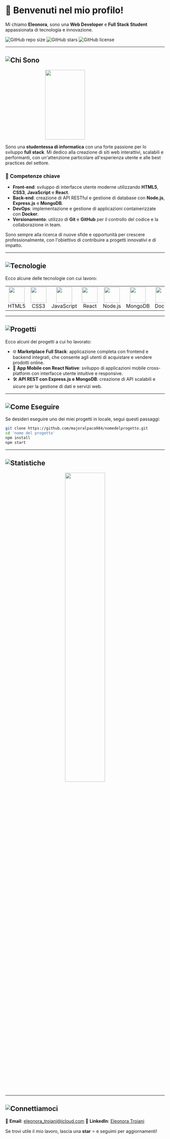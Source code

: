 # 👋 Benvenuti nel mio profilo!

Mi chiamo **Eleonora**, sono una **Web Developer** e **Full Stack Student** appassionata di tecnologia e innovazione.

![GitHub repo size](https://img.shields.io/github/repo-size/majoralpaca984/majoralpaca984)
![GitHub stars](https://img.shields.io/github/stars/majoralpaca984/majoralpaca984?style=social)
![GitHub license](https://img.shields.io/github/license/majoralpaca984/majoralpaca984)

---

## ![Chi Sono](https://img.shields.io/badge/Chi%20Sono-181717?style=flat&logo=github&logoColor=white)

<img src="https://i.imgur.com/OjGifD2.jpeg" width="50%" height="220px" style="display: block; margin: auto;"/>

Sono una **studentessa di informatica** con una forte passione per lo sviluppo **full stack**. Mi dedico alla creazione di siti web interattivi, scalabili e performanti, con un'attenzione particolare all'esperienza utente e alle best practices del settore.

### 🔹 **Competenze chiave**
- **Front-end**: sviluppo di interfacce utente moderne utilizzando **HTML5**, **CSS3**, **JavaScript** e **React**.
- **Back-end**: creazione di API RESTful e gestione di database con **Node.js**, **Express.js** e **MongoDB**.
- **DevOps**: implementazione e gestione di applicazioni containerizzate con **Docker**.
- **Versionamento**: utilizzo di **Git** e **GitHub** per il controllo del codice e la collaborazione in team.

Sono sempre alla ricerca di nuove sfide e opportunità per crescere professionalmente, con l'obiettivo di contribuire a progetti innovativi e di impatto.

---

## ![Tecnologie](https://img.shields.io/badge/Tecnologie-000000?style=flat&logo=visualstudiocode&logoColor=white)

Ecco alcune delle tecnologie con cui lavoro:

<table>
  <tr>
    <td align="center"><img src="https://cdn.jsdelivr.net/gh/devicons/devicon/icons/html5/html5-original.svg" width="50" height="50"/><br>HTML5</td>
    <td align="center"><img src="https://cdn.jsdelivr.net/gh/devicons/devicon/icons/css3/css3-original.svg" width="50" height="50"/><br>CSS3</td>
    <td align="center"><img src="https://cdn.jsdelivr.net/gh/devicons/devicon/icons/javascript/javascript-original.svg" width="50" height="50"/><br>JavaScript</td>
    <td align="center"><img src="https://cdn.jsdelivr.net/gh/devicons/devicon/icons/react/react-original.svg" width="50" height="50"/><br>React</td>
    <td align="center"><img src="https://cdn.jsdelivr.net/gh/devicons/devicon/icons/nodejs/nodejs-original.svg" width="50" height="50"/><br>Node.js</td>
    <td align="center"><img src="https://cdn.jsdelivr.net/gh/devicons/devicon/icons/mongodb/mongodb-original.svg" width="50" height="50"/><br>MongoDB</td>
    <td align="center"><img src="https://cdn.jsdelivr.net/gh/devicons/devicon/icons/docker/docker-original.svg" width="50" height="50"/><br>Docker</td>
  </tr>
</table>

---

## ![Progetti](https://img.shields.io/badge/Progetti-00599C?style=flat&logo=vercel&logoColor=white)

Ecco alcuni dei progetti a cui ho lavorato:

- 🌐 **Marketplace Full Stack**: applicazione completa con frontend e backend integrati, che consente agli utenti di acquistare e vendere prodotti online.
- 📱 **App Mobile con React Native**: sviluppo di applicazioni mobile cross-platform con interfacce utente intuitive e responsive.
- 🛠 **API REST con Express.js e MongoDB**: creazione di API scalabili e sicure per la gestione di dati e servizi web.

---

## ![Come Eseguire](https://img.shields.io/badge/Come%20Eseguire-4B8BBE?style=flat&logo=gnubash&logoColor=white)

Se desideri eseguire uno dei miei progetti in locale, segui questi passaggi:

```bash
git clone https://github.com/majoralpaca984/nomedelprogetto.git
cd 'nome del progetto'
npm install
npm start
```

---

## ![Statistiche](https://img.shields.io/badge/Statistiche%20GitHub-181717?style=flat&logo=github&logoColor=white)

<p align="center">
  <img src="https://github-readme-stats.vercel.app/api?username=majoralpaca984&show_icons=true&theme=radical" width="50%"/>
</p>

---

## ![Connettiamoci](https://img.shields.io/badge/Connettiamoci-0A66C2?style=flat&logo=linkedin&logoColor=white)

📧 **Email**: [eleonora_troiani@icloud.com](mailto:eleonora_troiani@icloud.com)
💼 **LinkedIn**: [Eleonora Troiani](https://www.linkedin.com/feed/?trk=nav_back_to_linkedin)

Se trovi utile il mio lavoro, lascia una **star** ⭐ e seguimi per aggiornamenti!
